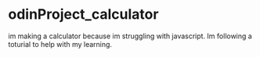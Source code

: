 # odinProject_calculator
im making a calculator because im struggling with javascript. Im following a toturial to help with my learning. 
